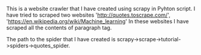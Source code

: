 This is a website crawler that I have created using scrapy in Pyhton script.
I have  tried to scraped two websites 'http://quotes.toscrape.com/', 'https://en.wikipedia.org/wiki/Machine_learning'
In these websites I have scraped all the contents of paragraph tag.


The path to the spider that I have created is scrapy->scrape->tutorial->spiders->quotes_spider.

